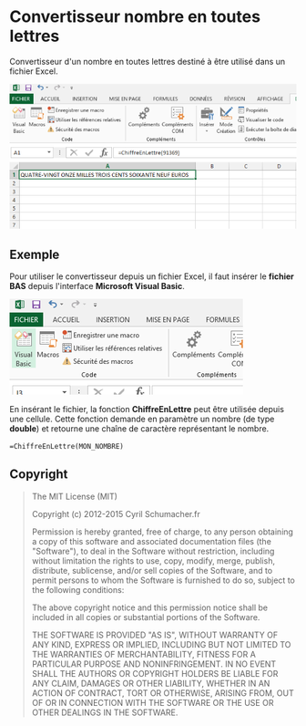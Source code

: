 # Convertisseur nombre en toutes lettres
Convertisseur d'un nombre en toutes lettres destiné à être utilisé dans un fichier Excel.

![](https://raw.githubusercontent.com/cyrilschumacher/convertisseur-chiffre-vers-lettre/master/images/excel-cell-function.png)

## Exemple
Pour utiliser le convertisseur depuis un fichier Excel, il faut insérer le **fichier BAS** depuis l'interface **Microsoft Visual Basic**.

![](https://raw.githubusercontent.com/cyrilschumacher/convertisseur-chiffre-vers-lettre/master/images/excel-visual-basic-icon.png)

En insérant le fichier, la fonction **ChiffreEnLettre** peut être utilisée depuis une cellule.
Cette fonction demande en paramètre un nombre (de type **double**) et retourne une chaîne de caractère représentant le nombre.

```VisualBasic
=ChiffreEnLettre(MON_NOMBRE)
```

## Copyright

> The MIT License (MIT)
> 
> Copyright (c) 2012-2015 Cyril Schumacher.fr
> 
> Permission is hereby granted, free of charge, to any person obtaining a copy
> of this software and associated documentation files (the "Software"), to deal
> in the Software without restriction, including without limitation the rights
> to use, copy, modify, merge, publish, distribute, sublicense, and/or sell
> copies of the Software, and to permit persons to whom the Software is
> furnished to do so, subject to the following conditions:
> 
> The above copyright notice and this permission notice shall be included in all
> copies or substantial portions of the Software.
> 
> THE SOFTWARE IS PROVIDED "AS IS", WITHOUT WARRANTY OF ANY KIND, EXPRESS OR
> IMPLIED, INCLUDING BUT NOT LIMITED TO THE WARRANTIES OF MERCHANTABILITY,
> FITNESS FOR A PARTICULAR PURPOSE AND NONINFRINGEMENT. IN NO EVENT SHALL THE
> AUTHORS OR COPYRIGHT HOLDERS BE LIABLE FOR ANY CLAIM, DAMAGES OR OTHER
> LIABILITY, WHETHER IN AN ACTION OF CONTRACT, TORT OR OTHERWISE, ARISING FROM,
> OUT OF OR IN CONNECTION WITH THE SOFTWARE OR THE USE OR OTHER DEALINGS IN THE
> SOFTWARE.